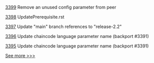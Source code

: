 
[3399](https://github.com/hyperledger/fabric/pull/3399) Remove an unused config parameter from peer

[3398](https://github.com/hyperledger/fabric/pull/3398) UpdatePrerequisite.rst

[3397](https://github.com/hyperledger/fabric/pull/3397) Update "main" branch references to "release-2.2"

[3396](https://github.com/hyperledger/fabric/pull/3396) Update chaincode language parameter name (backport #3391)

[3395](https://github.com/hyperledger/fabric/pull/3395) Update chaincode language parameter name (backport #3391)


[See more >>>](https://start-here.hyperledger.org/pull-requests)
